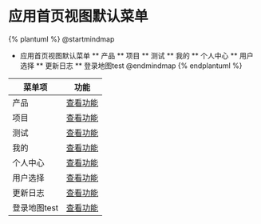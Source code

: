 # 应用首页视图默认菜单



{% plantuml %}
@startmindmap
* 应用首页视图默认菜单
** 产品
** 项目
** 测试
** 我的
** 个人中心
** 用户选择
** 更新日志
** 登录地图test
@endmindmap
{% endplantuml %}




| 菜单项      |  功能  |
| --------   |   ----  |
|产品|[查看功能](func/ProductMobMDView.md)|
|项目|[查看功能](func/ProjectMobMDView.md)|
|测试|[查看功能](func/ProductTestMobMDView.md)|
|我的|[查看功能](func/AppPortalView2.md)|
|个人中心|[查看功能](func/UserUserCenterMobEditView.md)|
|用户选择|[查看功能](func/UserMobPickupView.md)|
|更新日志|[查看功能](func/SysUpdateLogMobMDView.md)|
|登录地图test|[查看功能](func/ActionMobMapView.md)|

